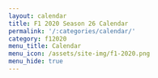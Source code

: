 ```yaml
---
layout: calendar
title: F1 2020 Season 26 Calendar
permalink: '/:categories/calendar/'
category: f12020
menu_title: Calendar
menu_icon: /assets/site-img/f1-2020.png
menu_hide: true
---
```


